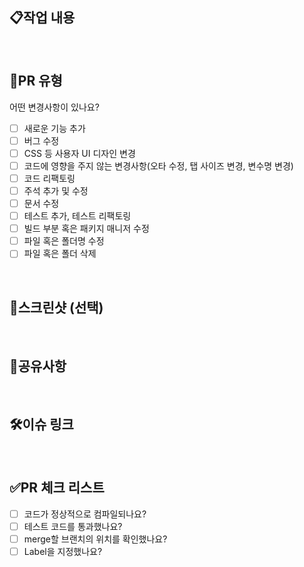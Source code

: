 <!---- 제목 : feat(issue 번호) : 기능명
ex) feat(12) : pull request template 작성 -->


## 📋작업 내용
<!--- 변경 사항 및 관련 이슈에 대해 작성해주세요. -->
<br/>

## 📌PR 유형

어떤 변경사항이 있나요?

- [ ] 새로운 기능 추가
- [ ] 버그 수정
- [ ] CSS 등 사용자 UI 디자인 변경
- [ ] 코드에 영향을 주지 않는 변경사항(오타 수정, 탭 사이즈 변경, 변수명 변경)
- [ ] 코드 리팩토링
- [ ] 주석 추가 및 수정
- [ ] 문서 수정
- [ ] 테스트 추가, 테스트 리팩토링
- [ ] 빌드 부분 혹은 패키지 매니저 수정
- [ ] 파일 혹은 폴더명 수정
- [ ] 파일 혹은 폴더 삭제
<br/>

## 📸스크린샷 (선택)

<br/>

## 📢공유사항
<!--- 리뷰어가 중점적으로 봐줬으면 좋겠는 부분 -->
<!--- 논의해야할 부분 -->
<br/>

## 🛠️이슈 링크
<!--- ex) #이슈번호, #이슈번호 -->
<br/>

## ✅PR 체크 리스트
- [ ] 코드가 정상적으로 컴파일되나요?
- [ ] 테스트 코드를 통과했나요?
- [ ] merge할 브랜치의 위치를 확인했나요?
- [ ] Label을 지정했나요?
